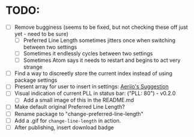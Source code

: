 # TODO:

- [ ] Remove bugginess (seems to be fixed, but not checking these off just yet - need to be sure)
    - [ ] Preferred Line Length sometimes jitters once when switching between
    two settings
    - [ ] Sometimes it endlessly cycles between two settings
    - [ ] Sometimes Atom says it needs to restart and begins to act very strange
- [ ] Find a way to discreetly store the current index instead of using package
settings
- [ ] Present array for user to insert in settings:
[Aerijo's Suggestion](https://discuss.atom.io/t/bugginess-associated-with-changing-atom-settings-via-code/57772/14)
- [ ] Visual indication of current PLL in status bar: ("PLL: 80") - v0.2.0
    - [ ] Add a small image of this in the README.md
- [ ] Make default original Preferred Line Length?
- [ ] Rename package to "change-preferred-line-length"
- [ ] Add a .gif for `change-line-length` in action.
- [ ] After publishing, insert download badge

